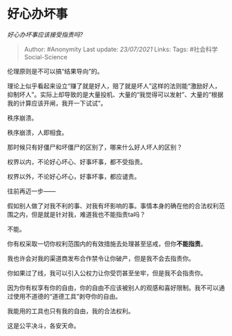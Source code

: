# 好心办坏事
*好心办坏事应该接受指责吗?*

> Author: #Anonymity
Last update: *23/07/2021* 
Links:
Tags: #社会科学Social-Science  

 
伦理原则是不可以搞“结果导向”的。

理论上似乎看起来设立“赚了就是好人，赔了就是坏人”这样的法则能“激励好人，抑制坏人”。实际上却导致的是大量投机、大量的“我觉得可以发射”、大量的“根据我的计算应该开闸，我开一下试试”。

秩序崩溃。

秩序崩溃，人即相食。

那时候只有好僵尸和坏僵尸的区别了，哪来什么好人坏人的区别？

权界以内，不论好心坏心、好事坏事，都不受指责。

权界以外，不论好心坏心，好事坏事，都应谴责。

往前再迈一步——

假如别人做了对我不利的事、对我有坏影响的事。事情本身的确在他的合法权利范围之内，但是就是针对我，难道我也不能指责ta吗？

不能。

你有权采取一切你权利范围内的有效措施去处理甚至惩戒，但你**不能指责**。

我也许会对我的渠道商发布合作禁令让你破产，但是我不会去指责你。

你如果过了线，我可以引入公权力让你受罚甚至坐牢，但是我不会指责你。

因为你有权享有你的自由，你的自由不应该被别人的观感和喜好限制。我不可以通过使用不道德的“道德工具”剥夺你的自由。

我能用的工具也只有我的自由，我的合法权利。

这是公平决斗，各安天命。




